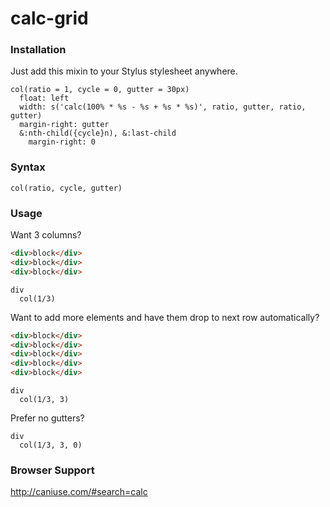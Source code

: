 # calc-grid

### Installation
Just add this mixin to your Stylus stylesheet anywhere.

```stylus
col(ratio = 1, cycle = 0, gutter = 30px)
  float: left
  width: s('calc(100% * %s - %s + %s * %s)', ratio, gutter, ratio, gutter)
  margin-right: gutter
  &:nth-child({cycle}n), &:last-child
    margin-right: 0
```

### Syntax
`col(ratio, cycle, gutter)`

### Usage
Want 3 columns?

```html
<div>block</div>
<div>block</div>
<div>block</div>
```

```stylus
div
  col(1/3)
```

Want to add more elements and have them drop to next row automatically?

```html
<div>block</div>
<div>block</div>
<div>block</div>
<div>block</div>
<div>block</div>
```

```stylus
div
  col(1/3, 3)
```

Prefer no gutters?

```stylus
div
  col(1/3, 3, 0)
```

### Browser Support
http://caniuse.com/#search=calc
